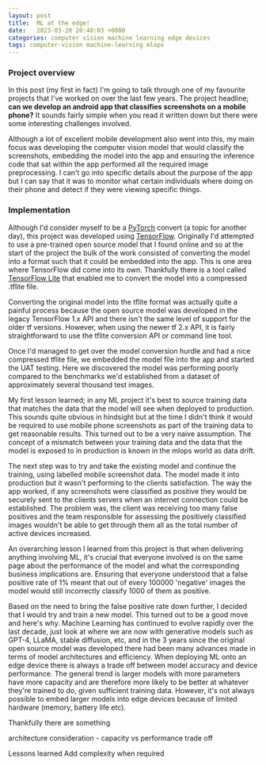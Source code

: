 ```yaml
---
layout: post
title:  ML at the edge!
date:   2023-03-20 20:48:03 +0000
categories: computer vision machine learning edge devices
tags: computer-vision machine-learning mlops
---
```


### Project overview

In this post (my first in fact) I'm going to talk through one of my favourite projects that I've worked on over the 
last few years. The project headline; __can we develop an android app that classifies screenshots on a mobile phone?__
It sounds fairly simple when you read it written down but there were some interesting challenges involved. 

Although a lot of excellent mobile development also went into this, my main focus was developing the computer vision model that would
classify the screenshots, embedding the model into the app and ensuring the inference code that sat within the app 
performed all the required image preprocessing. I can't go into specific details about the purpose of the app but I can 
say that it was to monitor what certain individuals where doing on their phone and detect if they were viewing 
specific things.

### Implementation

Although I'd consider myself to be a [PyTorch][pytorch] convert (a topic for another day), 
this project was developed using [TensorFlow][tensorflow]. Originally I'd attempted to use a pre-trained 
open source model that I found online and so at the start of the project 
the bulk of the work consisted of converting the model into a format such that it could be embedded into the app. This is one 
area where TensorFlow did come into its own. Thankfully there is a tool called [TensorFlow Lite][tflite] that
enabled me to convert the model into a compressed .tflite file.

[tflite]: https://www.tensorflow.org/lite
[pytorch]: https://pytorch.org/ 
[tensorflow]: https://www.tensorflow.org/ 

Converting the original model into the tflite format was actually quite a painful
process because the open source model was developed in the legacy TensorFlow 1.x API and there isn't the same level 
of support for the older tf versions. However, when using the newer tf 2.x API, it is fairly straightforward to use the
tflite conversion API or command line tool. 

Once I'd managed to get over the model conversion hurdle and had a nice compressed tflite file, we embedded the model file into the
app and started the UAT testing. Here we discovered the model was performing poorly compared to the benchmarks we'd established 
from a dataset of approximately several thousand test images.

My first lesson learned; in any ML project it's best to source training data that matches the
data that the model will see when deployed to production. This sounds quite obvious in hindsight but at the time I 
didn't think it would be required to use mobile phone screenshots as part of the training data to get reasonable results. 
This turned out to be a very naive assumption. The concept of a mismatch between your training data and the data that the 
model is exposed to in production is known in the mlops world as data drift. 

The next step was to try and take the existing model and continue the training, using labelled mobile screenshot data. 
The model made it into production but it wasn't performing to the clients satisfaction. The way the app worked, if any
screenshots were classified as positive they would be securely sent to the clients servers when an internet connection could be established. 
The problem was, the client was receiving too many false positives and the team responsible for assessing the positively classified 
images wouldn't be able to get through them all as the total number of active devices increased. 

An overarching lesson I learned from this project is that when delivering anything involving ML, it's crucial that everyone
involved is on the same page about the performance of the model and what the corresponding business implications are. Ensuring that
everyone understood that a false positive rate of 1% meant that out of every 100000 'negative' images the model 
would still incorrectly classify 1000 of them as positive. 

Based on the need to bring the false positive rate down further, I decided that I would try and train a new model. 
This turned out to be a good move and here's why. Machine Learning has continued to evolve rapidly over the last decade, 
just look at where we are now with generative models such as GPT-4, LLaMA, stable diffusion, etc, and in the 3 years since 
the original open source model was developed there had been many advances made in terms of model architectures and efficiency.
When deploying ML onto an edge device there is always a trade off between model accuracy and device performance. The general
trend is larger models with more parameters have more capacity and are therefore more likely to be better at whatever 
they're trained to do, given sufficient training data. However, it's not always possible to embed larger models into 
edge devices because of limited hardware (memory, battery life etc). 

Thankfully there are something 


architecture consideration - capacity vs performance trade off

Lessons learned
Add complexity when required
 
